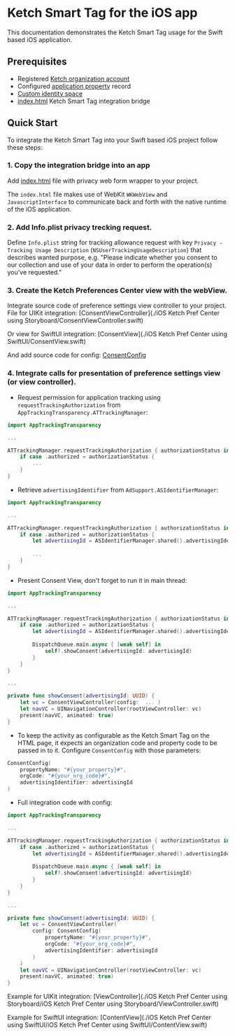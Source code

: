 # Ketch Smart Tag for the iOS app

This documentation demonstrates the Ketch Smart Tag usage for the Swift based iOS application.

## Prerequisites
- Registered [Ketch organization account](https://app.ketch.com/settings/organization) 
- Configured [application property](https://app.ketch.com/deployment/applications) record
- [Custom identity space](https://docs.ketch.com/hc/en-us/articles/360063594173-Managing-Properties#configuring-data-layer-setup-0-9)
- [index.html](./app/src/main/assets/index.html) Ketch Smart Tag integration bridge

## Quick Start

To integrate the Ketch Smart Tag into your Swift based iOS project follow these steps:

### 1. Copy the integration bridge into an app  

Add [index.html](./app/src/main/assets/index.html) file with privacy web form wrapper to your project.

The `index.html` file makes use of WebKit `WKWebView` and `JavascriptInterface` to 
communicate back and forth with the native runtime of the iOS application.

### 2. Add Info.plist privacy trecking request.
Define `Info.plist` string for tracking allowance request with key `Privacy - Tracking Usage Description` (`NSUserTrackingUsageDescription`) that describes wanted purpose, e.g. "Please indicate whether you consent to our collection and use of your data in order to perform the operation(s) you’ve requested."

### 3. Create the Ketch Preferences Center view with the webView.

Integrate source code of preference settings view controller to your project.
File for UIKit integration: [ConsentViewController](./iOS Ketch Pref Center using Storyboard/ConsentViewController.swift)

Or view for SwiftUI integration: [ConsentView](./iOS Ketch Pref Center using SwiftUI/ConsentView.swift)

And add source code for config: [ConsentConfig](./ConsentConfig.swift)
    
    
### 4. Integrate calls for presentation of preference settings view (or view controller).

- Request permission for application tracking using `requestTrackingAuthorization` from `AppTrackingTransparency.ATTrackingManager`:
```swift
import AppTrackingTransparency

...

ATTrackingManager.requestTrackingAuthorization { authorizationStatus in
    if case .authorized = authorizationStatus {
        ...
    }
}
```

- Retrieve `advertisingIdentifier` from `AdSupport.ASIdentifierManager`:
```swift
import AppTrackingTransparency

...

ATTrackingManager.requestTrackingAuthorization { authorizationStatus in
    if case .authorized = authorizationStatus {
        let advertisingId = ASIdentifierManager.shared().advertisingIdentifier
        
        ...
    }
}
```

- Present Consent View, don't forget to run it in main thread:
```swift
import AppTrackingTransparency

...

ATTrackingManager.requestTrackingAuthorization { authorizationStatus in
    if case .authorized = authorizationStatus {
        let advertisingId = ASIdentifierManager.shared().advertisingIdentifier
        
        DispatchQueue.main.async { [weak self] in
            self?.showConsent(advertisingId: advertisingId)
        }
    }
}

...

private func showConsent(advertisingId: UUID) {
    let vc = ConsentViewController(config:  ... )
    let navVC = UINavigationController(rootViewController: vc)
    present(navVC, animated: true)
}
```

- To keep the activity as configurable as the Ketch Smart Tag on the HTML page, it expects an organization code and property code to be passed in to it.
Configure `ConsentConfig` with those parameters:
```swift
ConsentConfig(
    propertyName: "#{your_property}#",
    orgCode: "#{your_org_code}#",
    advertisingIdentifier: advertisingId
)
```

- Full integration code with config:
```swift
import AppTrackingTransparency

...

ATTrackingManager.requestTrackingAuthorization { authorizationStatus in
    if case .authorized = authorizationStatus {
        let advertisingId = ASIdentifierManager.shared().advertisingIdentifier
        
        DispatchQueue.main.async { [weak self] in
            self?.showConsent(advertisingId: advertisingId)
        }
    }
}

...

private func showConsent(advertisingId: UUID) {
    let vc = ConsentViewController(
        config: ConsentConfig(
            propertyName: "#{your_property}#",
            orgCode: "#{your_org_code}#",
            advertisingIdentifier: advertisingId
        )
    )
    let navVC = UINavigationController(rootViewController: vc)
    present(navVC, animated: true)
}
```

Example for UIKit integration: [ViewController](./iOS Ketch Pref Center using Storyboard/iOS Ketch Pref Center using Storyboard/ViewController.swift)

Example for SwiftUI integration: [ContentView](./iOS Ketch Pref Center using SwiftUI/iOS Ketch Pref Center using SwiftUI/ContentView.swift)


    


